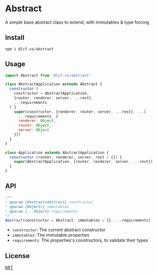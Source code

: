 # <a name="reference">Abstract</a>

A simple base abstract class to extend, with immutables & type forcing

## <a name="install">Install</a>

`npm i @lcf.vs/abstract`

## <a name="usage">Usage</a>

```js
import Abstract from '@lcf.vs/abstract'

class AbstractApplication extends Abstract {
  constructor (
    constructor = AbstractApplication,
    {router, renderer, server, ...rest},
    ...requirements
  ) {
    super(constructor, {renderer, router, server, ...rest}, ...[
      ...requirements, {
      renderer: Object,
      router: Object,
      server: Object
    }])
  }
}

class Application extends AbstractApplication {
  constructor (router, renderer, server, rest = {}) {
    super(AbstractApplication, {router, renderer, server, ...rest})
  }
}
```

## <a name="api">API</a>

```js
/**
* @param {Abstract=Abstract} constructor
* @param {Object=} immutables
* @param {...Object} requirements
*/
Abstract(constructor = Abstract, immutables = {}, ...requirements)
```

 * `constructor`: The current abstract constructor 
 * `immutables`: The immutable properties
 * `requirements`: The properties's constructors, to validate their types

## <a name="license">License</a>

[MIT](https://github.com/Lcfvs/content-handler/blob/master/licence.md)

